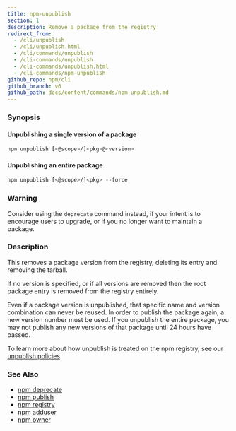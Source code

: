 ```yaml
---
title: npm-unpublish
section: 1
description: Remove a package from the registry
redirect_from:
  - /cli/unpublish
  - /cli/unpublish.html
  - /cli/commands/unpublish
  - /cli-commands/unpublish
  - /cli-commands/unpublish.html
  - /cli-commands/npm-unpublish
github_repo: npm/cli
github_branch: v6
github_path: docs/content/commands/npm-unpublish.md
---
```


### Synopsis

#### Unpublishing a single version of a package

```bash
npm unpublish [<@scope>/]<pkg>@<version>
```

#### Unpublishing an entire package

```bash
npm unpublish [<@scope>/]<pkg> --force
```

### Warning

Consider using the `deprecate` command instead, if your intent is to encourage users to upgrade, or if you no longer want to maintain a package.

### Description

This removes a package version from the registry, deleting its
entry and removing the tarball.

If no version is specified, or if all versions are removed then
the root package entry is removed from the registry entirely.

Even if a package version is unpublished, that specific name and
version combination can never be reused. In order to publish the
package again, a new version number must be used. If you unpublish the entire package, you may not publish any new versions of that package until 24 hours have passed.

To learn more about how unpublish is treated on the npm registry, see our <a href="https://www.npmjs.com/policies/unpublish" target="_blank" rel="noopener noreferrer"> unpublish policies</a>. 


### See Also

* [npm deprecate](/cli/v6/commands/npm-deprecate)
* [npm publish](/cli/v6/commands/npm-publish)
* [npm registry](/cli/v6/using-npm/registry)
* [npm adduser](/cli/v6/commands/npm-adduser)
* [npm owner](/cli/v6/commands/npm-owner)
